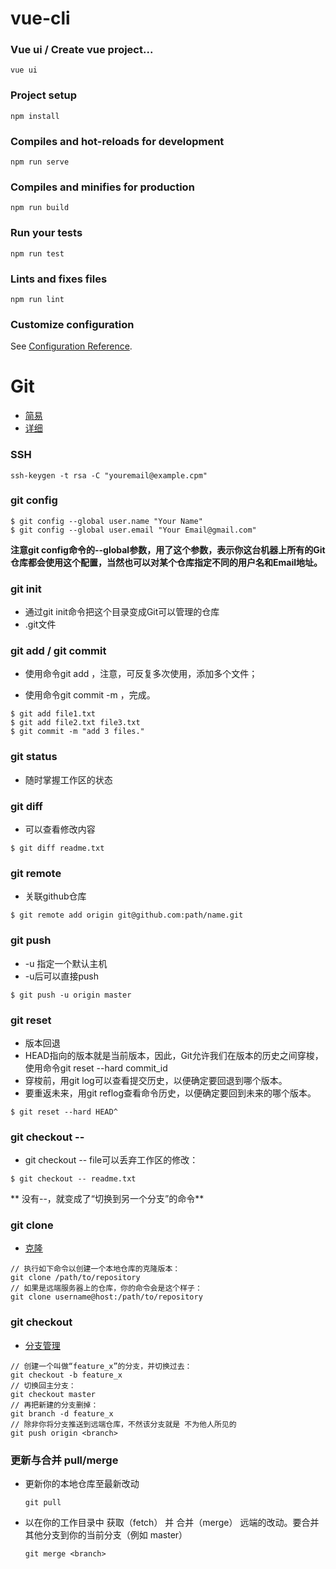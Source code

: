 # vue-cli

### Vue ui / Create vue project...
```
vue ui
```

### Project setup
```
npm install
```

### Compiles and hot-reloads for development
```
npm run serve
```

### Compiles and minifies for production
```
npm run build
```

### Run your tests
```
npm run test
```

### Lints and fixes files
```
npm run lint
```

### Customize configuration
See [Configuration Reference](https://cli.vuejs.org/config/).

# Git
* [简易](http://www.bootcss.com/p/git-guide/)
* [详细](https://www.liaoxuefeng.com/wiki/896043488029600)

### SSH
```
ssh-keygen -t rsa -C "youremail@example.cpm"
```

### git config
```
$ git config --global user.name "Your Name"
$ git config --global user.email "Your Email@gmail.com"
```

**注意git config命令的--global参数，用了这个参数，表示你这台机器上所有的Git仓库都会使用这个配置，当然也可以对某个仓库指定不同的用户名和Email地址。**

### git init
* 通过git init命令把这个目录变成Git可以管理的仓库
* .git文件

### git add / git commit
* 使用命令git add <file>，注意，可反复多次使用，添加多个文件；

* 使用命令git commit -m <message>，完成。

```
$ git add file1.txt
$ git add file2.txt file3.txt
$ git commit -m "add 3 files."
```

### git status
* 随时掌握工作区的状态

### git diff
* 可以查看修改内容

```
$ git diff readme.txt
```

### git remote
* 关联github仓库
```
$ git remote add origin git@github.com:path/name.git
```

### git push
* -u 指定一个默认主机
* -u后可以直接push
```
$ git push -u origin master 
```

### git reset
* 版本回退
* HEAD指向的版本就是当前版本，因此，Git允许我们在版本的历史之间穿梭，使用命令git reset --hard commit_id
* 穿梭前，用git log可以查看提交历史，以便确定要回退到哪个版本。
* 要重返未来，用git reflog查看命令历史，以便确定要回到未来的哪个版本。

```
$ git reset --hard HEAD^
```

### git checkout -- 
* git checkout -- file可以丢弃工作区的修改：
```
$ git checkout -- readme.txt
```
** 没有--，就变成了“切换到另一个分支”的命令**

### git clone
* [克隆](https://www.liaoxuefeng.com/wiki/896043488029600/898732792973664)
```
// 执行如下命令以创建一个本地仓库的克隆版本：
git clone /path/to/repository 
// 如果是远端服务器上的仓库，你的命令会是这个样子：
git clone username@host:/path/to/repository
```

### git checkout 
* [分支管理](https://www.liaoxuefeng.com/wiki/896043488029600/896954848507552)
```
// 创建一个叫做“feature_x”的分支，并切换过去：
git checkout -b feature_x
// 切换回主分支：
git checkout master
// 再把新建的分支删掉：
git branch -d feature_x
// 除非你将分支推送到远端仓库，不然该分支就是 不为他人所见的
git push origin <branch>
```

### 更新与合并 pull/merge
* 更新你的本地仓库至最新改动

    `git pull`

* 以在你的工作目录中 获取（fetch） 并 合并（merge） 远端的改动。要合并其他分支到你的当前分支（例如 master）

    `git merge <branch>`
